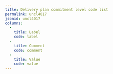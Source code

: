 ```yaml
---
title: Delivery plan commitment level code list
permalink: uncl4017
jsonid: uncl4017
columns:
  - 
    title: Label
    code: label
  - 
    title: Comment
    code: comment
  - 
    title: Value
    code: value
---
```

